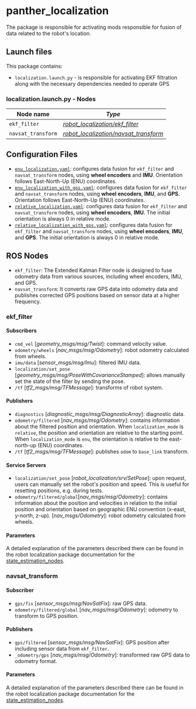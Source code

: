 # panther_localization

The package is responsible for activating mods responsible for fusion of data related to the robot's location.

## Launch files

This package contains:

- `localization.launch.py` - is responsible for activating EKF filtration along with the necessary dependencies needed to operate GPS

### localization.launch.py - Nodes

| Node name          | *Type*                                                                                          |
| ------------------ | ----------------------------------------------------------------------------------------------- |
| `ekf_filter`       | *[robot_localization/ekf_filter]([.](https://github.com/cra-ros-pkg/robot_localization))*       |
| `navsat_transform` | *[robot_localization/navsat_transform]([.](https://github.com/cra-ros-pkg/robot_localization))* |

## Configuration Files

- [`enu_localization.yaml`](./config/enu_localization.yaml): configures data fusion for `ekf_filter` and `navsat_transform` nodes, using **wheel encoders** and **IMU**. Orientation follows East-North-Up (ENU) coordinates.
- [`enu_localization_with_gps.yaml`](./config/enu_localization_with_gps.yaml): configures data fusion for `ekf_filter` and `navsat_transform` nodes, using **wheel encoders**, **IMU**, and **GPS**. Orientation follows East-North-Up (ENU) coordinates.
- [`relative_localization.yaml`](./config/relative_localization.yaml): configures data fusion for `ekf_filter` and `navsat_transform` nodes, using **wheel encoders**, **IMU**. The initial orientation is always 0 in relative mode.
- [`relative_localization_with_gps.yaml`](./config/relative_localization_with_gps.yaml): configures data fusion for `ekf_filter` and `navsat_transform` nodes, using **wheel encoders**, **IMU**, and **GPS**. The initial orientation is always 0 in relative mode.

## ROS Nodes

- `ekf_filter`: The Extended Kalman Filter node is designed to fuse odometry data from various sources, including wheel encoders, IMU, and GPS.
- `navsat_transform`: It converts raw GPS data into odometry data and publishes corrected GPS positions based on sensor data at a higher frequency.

### ekf_filter

#### Subscribers

- `cmd_vel` [*geometry_msgs/msg/Twist*]: command velocity value.
- `odometry/wheels` [*nav_msgs/msg/Odometry*]: robot odometry calculated from wheels.
- `imu/data` [*sensor_msgs/msg/Imu*]: filtered IMU data.
- `localization/set_pose` [*geometry_msgs/msg/PoseWithCovarianceStamped*]: allows manually set the state of the filter by sending the pose.
- `/tf` [*tf2_msgs/msg/TFMessage*]: transforms of robot system.

#### Publishers

- `diagnostics` [*diagnostic_msgs/msg/DiagnosticArray*]: diagnostic data.
- `odometry/filtered` [*nav_msgs/msg/Odometry*]: contains information about the filtered position and orientation. When `localization_mode` is `relative`, the position and orientation are relative to the starting point. When `localization_mode` is `enu`, the orientation is relative to the east-north-up (ENU) coordinates.
- `/tf` [*tf2_msgs/msg/TFMessage*]: publishes `odom` to `base_link` transform.

#### Service Servers

- `localization/set_pose` [*robot_localization/srv/SetPose*]: upon request, users can manually set the robot's position and speed. This is useful for resetting positions, e.g. during tests.
- `odometry/filtered/global`[*nav_msgs/msg/Odometry*]: contains information about the position and velocities in relation to the initial position and orientation based on geographic  ENU convention (x-east, y-north, z-up). [*nav_msgs/Odometry*]: robot odometry calculated from wheels.

#### Parameters

A detailed explanation of the parameters described there can be found in the robot localization package documentation for the [state_estimation_nodes](http://docs.ros.org/en/noetic/api/robot_localization/html/state_estimation_nodes.html).

### navsat_transform

#### Subscriber

- `gps/fix` [*sensor_msgs/msg/NavSatFix*]: raw GPS data.
- `odometry/filtered/global` [*nav_msgs/msg/Odometry*]: odometry to transform to GPS position.

#### Publishers

- `gps/filtered` [*sensor_msgs/msg/NavSatFix*]: GPS position after including sensor data from `ekf_filter`.
- `_odometry/gps` [*nav_msgs/msg/Odometry*]: transformed raw GPS data to odometry format.

#### Parameters

A detailed explanation of the parameters described there can be found in the robot localization package documentation for the [state_estimation_nodes](http://docs.ros.org/en/noetic/api/robot_localization/html/state_estimation_nodes.html).
